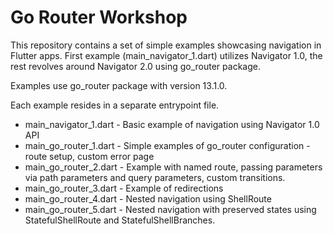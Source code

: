 # Go Router Workshop

This repository contains a set of simple examples showcasing navigation in
Flutter apps. First example (main_navigator_1.dart) utilizes Navigator 1.0, the
rest revolves around Navigator 2.0 using go_router package.

Examples use go_router package with version 13.1.0.

Each example resides in a separate entrypoint file.
- main_navigator_1.dart - Basic example of navigation using Navigator 1.0 API
- main_go_router_1.dart - Simple examples of go_router configuration - route
setup, custom error page
- main_go_router_2.dart - Example with named route, passing parameters via path
parameters and query parameters, custom transitions.
- main_go_router_3.dart - Example of redirections
- main_go_router_4.dart - Nested navigation using ShellRoute
- main_go_router_5.dart - Nested navigation with preserved states using
StatefulShellRoute and StatefulShellBranches.

